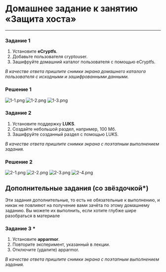 # Домашнее задание к занятию  «Защита хоста»
------

### Задание 1

1. Установите **eCryptfs**.
2. Добавьте пользователя cryptouser.
3. Зашифруйте домашний каталог пользователя с помощью eCryptfs.


*В качестве ответа  пришлите снимки экрана домашнего каталога пользователя с исходными и зашифрованными данными.*  
### Решение 1
![1-1.png](https://github.com/KaifasKainChaos/sdb-homeworks/blob/KaifasKainChaos-patch-1/screenshots/1-1.png)
![1-2.png](https://github.com/KaifasKainChaos/sdb-homeworks/blob/KaifasKainChaos-patch-1/screenshots/1-2.png)
![1-3.png](https://github.com/KaifasKainChaos/sdb-homeworks/blob/KaifasKainChaos-patch-1/screenshots/1-3.png)
### Задание 2

1. Установите поддержку **LUKS**.
2. Создайте небольшой раздел, например, 100 Мб.
3. Зашифруйте созданный раздел с помощью LUKS.

*В качестве ответа пришлите снимки экрана с поэтапным выполнением задания.*
### Решение 2
![2-1.png](https://github.com/KaifasKainChaos/sdb-homeworks/blob/KaifasKainChaos-patch-1/screenshots/2-1.png)
![2-2.png](https://github.com/KaifasKainChaos/sdb-homeworks/blob/KaifasKainChaos-patch-1/screenshots/2-2.png)
![2-3.png](https://github.com/KaifasKainChaos/sdb-homeworks/blob/KaifasKainChaos-patch-1/screenshots/2-3.png)
![2-4.png](https://github.com/KaifasKainChaos/sdb-homeworks/blob/KaifasKainChaos-patch-1/screenshots/2-4.png)
## Дополнительные задания (со звёздочкой*)

Эти задания дополнительные, то есть не обязательные к выполнению, и никак не повлияют на получение вами зачёта по этому домашнему заданию. Вы можете их выполнить, если хотите глубже шире разобраться в материале

### Задание 3 *

1. Установите **apparmor**.
2. Повторите эксперимент, указанный в лекции.
3. Отключите (удалите) apparmor.


*В качестве ответа пришлите снимки экрана с поэтапным выполнением задания.*



